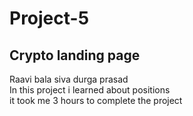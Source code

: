 # Project-5
## Crypto landing page
Raavi bala siva durga prasad <br>
In this project i learned about positions <br>
it took me 3 hours to complete the project



